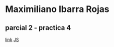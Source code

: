 # Maximiliano Ibarra Rojas

## parcial 2 - practica 4

[link](https://maxib62.github.io/fundamentosJS/)
[JS](/fundamentosjavascript/fundamentos.js)
